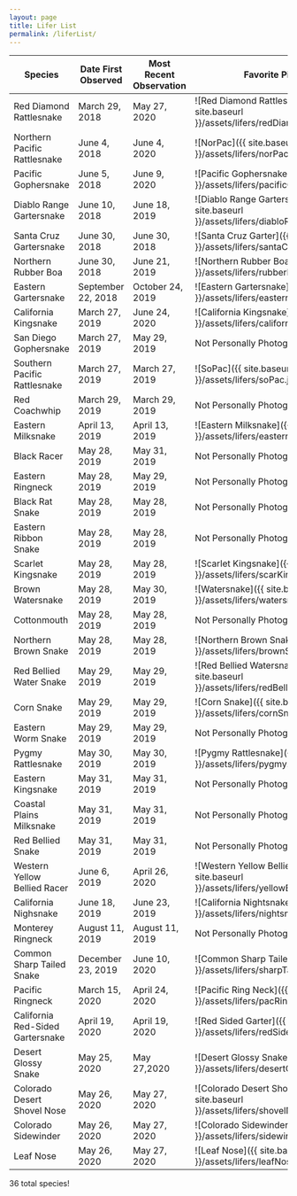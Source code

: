 ```yaml
---
layout: page
title: Lifer List
permalink: /liferList/
---
```

|Species|Date First Observed|Most Recent Observation|Favorite Picture|
|---|---|---|---|
|Red Diamond Rattlesnake|March 29, 2018|May 27, 2020|![Red Diamond Rattlesnake]({{ site.baseurl }}/assets/lifers/redDiamondRattle.jpg)|   
|Northern Pacific Rattlesnake|June 4, 2018|June 4, 2020|![NorPac]({{ site.baseurl }}/assets/lifers/norPac.jpg)|
|Pacific Gophersnake|June 5, 2018|June 9, 2020|![Pacific Gophersnake]({{ site.baseurl }}/assets/lifers/pacificGopher.jpg)|
|Diablo Range Gartersnake|June 10, 2018|June 18, 2019|![Diablo Range Gartersnake]({{ site.baseurl }}/assets/lifers/diabloRangeGarter.jpg)|
|Santa Cruz Gartersnake|June 30, 2018|June 30, 2018|![Santa Cruz Garter]({{ site.baseurl }}/assets/lifers/santaCruzGarter.jpg)|
|Northern Rubber Boa|June 30, 2018|June 21, 2019|![Northern Rubber Boa]({{ site.baseurl }}/assets/lifers/rubberBoa.jpg)|
|Eastern Gartersnake|September 22, 2018|October 24, 2019|![Eastern Gartersnake]({{ site.baseurl }}/assets/lifers/easternGarter.jpg)|
|California Kingsnake|March 27, 2019|June 24, 2020|![California Kingsnake]({{ site.baseurl }}/assets/lifers/californiaKingsnake.jpg)|
|San Diego Gophersnake|March 27, 2019|May 29, 2019|Not Personally Photographed|
|Southern Pacific Rattlesnake|March 27, 2019|March 27, 2019|![SoPac]({{ site.baseurl }}/assets/lifers/soPac.jpg)| 
|Red Coachwhip|March 29, 2019|March 29, 2019|Not Personally Photographed|
|Eastern Milksnake|April 13, 2019|April 13, 2019|![Eastern Milksnake]({{ site.baseurl }}/assets/lifers/easternMilk.jpg)|
|Black Racer|May 28, 2019|May 31, 2019|Not Personally Photographed|
|Eastern Ringneck|May 28, 2019|May 29, 2019|Not Personally Photographed|
|Black Rat Snake|May 28, 2019|May 28, 2019|Not Personally Photographed|
|Eastern Ribbon Snake|May 28, 2019|May 28, 2019|Not Personally Photographed|
|Scarlet Kingsnake|May 28, 2019|May 28, 2019|![Scarlet Kingsnake]({{ site.baseurl }}/assets/lifers/scarKing.jpg)|
|Brown Watersnake|May 28, 2019|May 30, 2019|![Watersnake]({{ site.baseurl }}/assets/lifers/watersnake.jpg)|
|Cottonmouth|May 28, 2019|May 28, 2019|Not Personally Photographed|
|Northern Brown Snake|May 28, 2019|May 28, 2019|![Northern Brown Snake]({{ site.baseurl }}/assets/lifers/brownSnake.jpg)|
|Red Bellied Water Snake|May 29, 2019|May 29, 2019|![Red Bellied Watersnake]({{ site.baseurl }}/assets/lifers/redBellyWatersnake.jpg)|
|Corn Snake|May 29, 2019|May 29, 2019|![Corn Snake]({{ site.baseurl }}/assets/lifers/cornSnake.jpg)|
|Eastern Worm Snake|May 29, 2019|May 29, 2019|Not Personally Photographed|
|Pygmy Rattlesnake|May 30, 2019|May 30, 2019|![Pygmy Rattlesnake]({{ site.baseurl }}/assets/lifers/pygmy.jpg)|
|Eastern Kingsnake|May 31, 2019|May 31, 2019|Not Personally Photographed|
|Coastal Plains Milksnake|May 31, 2019|May 31, 2019|Not Personally Photographed|
|Red Bellied Snake|May 31, 2019|May 31, 2019|Not Personally Photographed|
|Western Yellow Bellied Racer|June 6, 2019|April 26, 2020|![Western Yellow Bellied Racer]({{ site.baseurl }}/assets/lifers/yellowBellyRacer.jpg)|
|California Nighsnake|June 18, 2019|June 23, 2019|![California Nightsnake]({{ site.baseurl }}/assets/lifers/nightsnake.jpg)|
|Monterey Ringneck|August 11, 2019|August 11, 2019|Not Personally Photographed|
|Common Sharp Tailed Snake|December 23, 2019|June 10, 2020|![Common Sharp Tailed]({{ site.baseurl }}/assets/lifers/sharpTail.jpg)|
|Pacific Ringneck|March 15, 2020|April 24, 2020|![Pacific Ring Neck]({{ site.baseurl }}/assets/lifers/pacRing.jpg)|
|California Red-Sided Gartersnake|April 19, 2020|April 19, 2020|![Red Sided Garter]({{ site.baseurl }}/assets/lifers/redSidedGarter.jpg)|
|Desert Glossy Snake|May 25, 2020|May 27,2020|![Desert Glossy Snake]({{ site.baseurl }}/assets/lifers/desertGlossy.jpg)|
|Colorado Desert Shovel Nose|May 26, 2020|May 27, 2020|![Colorado Desert Shovel Nose]({{ site.baseurl }}/assets/lifers/shovelNose.jpg)|
|Colorado Sidewinder|May 26, 2020|May 27, 2020|![Colorado Sidewinder]({{ site.baseurl }}/assets/lifers/sidewinder.jpg)|
|Leaf Nose|May 26, 2020|May 27, 2020|![Leaf Nose]({{ site.baseurl }}/assets/lifers/leafNose.jpg)|

36 total species!